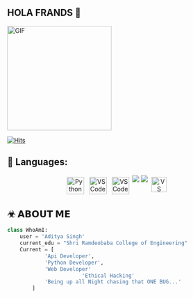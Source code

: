 ## HOLA FRANDS 👋

<div align="left">
<img hight="240" width="240" alt="GIF" align="center" src="https://c.tenor.com/OMDSFr1PLZcAAAAS/dogix-cheems.gif">
</div>

[![Hits](https://hits.sh/github.com/skylar69-wtf.svg?style=for-the-badge&label=Profile-Visitors&logo=bugatti)](https://hits.sh/github.com/skylar69-wtf.svg)
</br>

## 🧰 Languages:
<p align="center">
<img src="https://img.shields.io/badge/Python-FFD43B?style=for-the-badge&logo=python&logoColor=blue" alt="Python" height="40" style="vertical-align:top; margin:4px">
<img src="https://img.shields.io/badge/PHP-777BB4?style=for-the-badge&logo=php&logoColor=white" alt="VS Code" height="40" style="vertical-align:top; margin:4px">
<img src="https://img.shields.io/badge/Flask-000000?style=for-the-badge&logo=flask&logoColor=white" alt="VS Code" height="40" style="vertical-align:top; margin:4px">
<img src="https://img.shields.io/badge/Django-092E20?style=for-the-badge&logo=django&logoColor=green">
<img src="https://img.shields.io/badge/JavaScript-323330?style=for-the-badge&logo=javascript&logoColor=F7DF1E">
<img src="https://img.shields.io/badge/HTML5-E34F26?style=for-the-badge&logo=html5&logoColor=white" alt="VS Code" height="35" style="vertical-align:top; margin:4px">
</p>

## ☣ 𝗔𝗕𝗢𝗨𝗧 𝗠𝗘
```python
class WhoAmI:
	user = 'Aditya Singh'
   	current_edu = "Shri Ramdeobaba College of Engineering"
   	Current = [
   			'Api Developer',
   			'Python Developer',
   			'Web Developer'
                        'Ethical Hacking'
   			'Being up all Night chasing that ONE BUG...'
   		]
   ```
  
